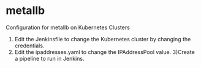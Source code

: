 # metallb
Configuration for metallb on Kubernetes Clusters

1) Edit the Jenkinsfile to change the Kubernetes cluster by changing the credentials.
2) Edit the ipaddresses.yaml to change the IPAddressPool value.
3)Create a pipeline to run in Jenkins.

